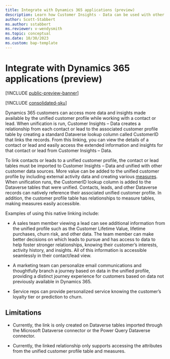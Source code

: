 ```yaml
---
title: Integrate with Dynamics 365 applications (preview)
description: Learn how Customer Insights - Data can be used with other Dynamics 365 applications
author: Scott-Stabbert
ms.author: sstabbert
ms.reviewer: v-wendysmith
ms.topic: conceptual
ms.date: 10/30/2023
ms.custom: bap-template
---
```


# Integrate with Dynamics 365 applications (preview)

[!INCLUDE [public-preview-banner](includes/public-preview-banner.md)]

[!INCLUDE [consolidated-sku](./includes/consolidated-sku.md)]

Dynamics 365 customers can access more data and insights made available by the unified customer profile while working with a contact or lead. When unification is run, Customer Insights – Data creates a relationship from each contact or lead to the associated customer profile table by creating a standard Dataverse lookup column called CustomerID that links the records. From this linking, you can view the details of a contact or lead and easily access the extended information and insights for that contact or lead from Customer Insights – Data.

To link contacts or leads to a unified customer profile, the contact or lead tables must be imported to Customer Insights – Data and unified with other customer data sources. More value can be added to the unified customer profile by including external activity data and creating various [measures](meaures.md). When unification runs, the CustomerID lookup column is added to the Dataverse tables that were unified. Contacts, leads, and other Dataverse records can natively reference their associated unified customer profile. In addition, the customer profile table has relationships to measure tables, making measures easily accessible.

Examples of using this native linking include:

- A sales team member viewing a lead can see additional information from the unified profile such as the Customer Lifetime Value, lifetime purchases, churn risk, and other data. The team member can make better decisions on which leads to pursue and has access to data to help foster stronger relationships, knowing their customer’s interests, activity history, and insights. All of this information is accessible seamlessly in their contact/lead view.

- A marketing team can personalize email communications and thoughtfully branch a journey based on data in the unified profile, providing a distinct journey experience for customers based on data not previously available in Dynamics 365.

- Service reps can provide personalized service knowing the customer’s loyalty tier or prediction to churn.

## Limitations

- Currently, the link is only created on Dataverse tables imported through the Microsoft Dataverse connector or the Power Query Dataverse connector.

- Currently, the linked relationship only supports accessing the attributes from the unified customer profile table and measures.
